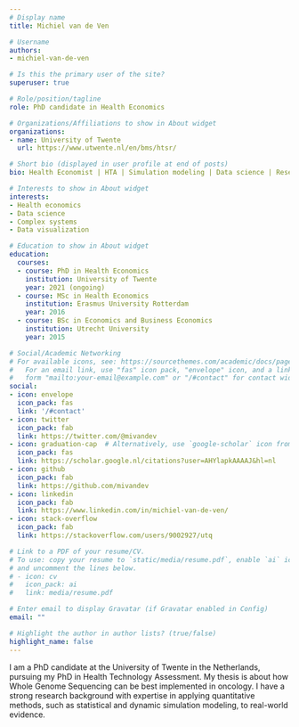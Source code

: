 ```yaml
---
# Display name
title: Michiel van de Ven

# Username
authors:
- michiel-van-de-ven

# Is this the primary user of the site?
superuser: true

# Role/position/tagline
role: PhD candidate in Health Economics

# Organizations/Affiliations to show in About widget
organizations:
- name: University of Twente
  url: https://www.utwente.nl/en/bms/htsr/

# Short bio (displayed in user profile at end of posts)
bio: Health Economist | HTA | Simulation modeling | Data science | Research

# Interests to show in About widget
interests:
- Health economics
- Data science
- Complex systems
- Data visualization

# Education to show in About widget
education:
  courses:
  - course: PhD in Health Economics
    institution: University of Twente
    year: 2021 (ongoing)
  - course: MSc in Health Economics
    institution: Erasmus University Rotterdam
    year: 2016
  - course: BSc in Economics and Business Economics
    institution: Utrecht University
    year: 2015

# Social/Academic Networking
# For available icons, see: https://sourcethemes.com/academic/docs/page-builder/#icons
#   For an email link, use "fas" icon pack, "envelope" icon, and a link in the
#   form "mailto:your-email@example.com" or "/#contact" for contact widget.
social:
- icon: envelope
  icon_pack: fas
  link: '/#contact'
- icon: twitter
  icon_pack: fab
  link: https://twitter.com/@mivandev
- icon: graduation-cap  # Alternatively, use `google-scholar` icon from `ai` icon pack
  icon_pack: fas
  link: https://scholar.google.nl/citations?user=AHYlapkAAAAJ&hl=nl
- icon: github
  icon_pack: fab
  link: https://github.com/mivandev
- icon: linkedin
  icon_pack: fab
  link: https://www.linkedin.com/in/michiel-van-de-ven/
- icon: stack-overflow
  icon_pack: fab
  link: https://stackoverflow.com/users/9002927/utq

# Link to a PDF of your resume/CV.
# To use: copy your resume to `static/media/resume.pdf`, enable `ai` icons in `params.toml`, 
# and uncomment the lines below.
# - icon: cv
#   icon_pack: ai
#   link: media/resume.pdf

# Enter email to display Gravatar (if Gravatar enabled in Config)
email: ""

# Highlight the author in author lists? (true/false)
highlight_name: false
---
```


I am a PhD candidate at the University of Twente in the Netherlands, pursuing my PhD in Health Technology Assessment. My thesis is about how Whole Genome Sequencing can be best implemented in oncology. I have a strong research background with expertise in applying quantitative methods, such as statistical and dynamic simulation modeling, to real-world evidence.
